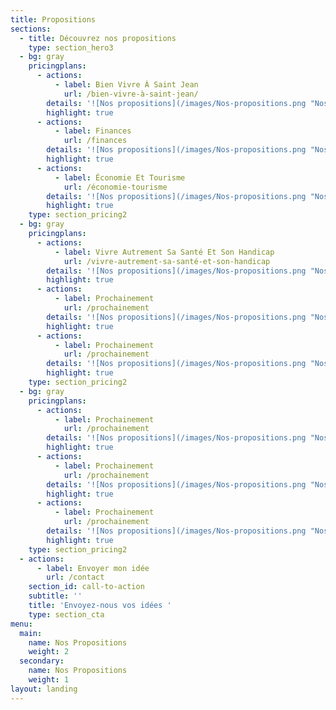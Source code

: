 ```yaml
---
title: Propositions
sections:
  - title: Découvrez nos propositions
    type: section_hero3
  - bg: gray
    pricingplans:
      - actions:
          - label: Bien Vivre À Saint Jean
            url: /bien-vivre-à-saint-jean/
        details: '![Nos propositions](/images/Nos-propositions.png "Nos propositions")'
        highlight: true
      - actions:
          - label: Finances
            url: /finances
        details: '![Nos propositions](/images/Nos-propositions.png "Nos propositions")'
        highlight: true
      - actions:
          - label: Économie Et Tourisme
            url: /économie-tourisme
        details: '![Nos propositions](/images/Nos-propositions.png "Nos propositions")'
        highlight: true
    type: section_pricing2
  - bg: gray
    pricingplans:
      - actions:
          - label: Vivre Autrement Sa Santé Et Son Handicap
            url: /vivre-autrement-sa-santé-et-son-handicap
        details: '![Nos propositions](/images/Nos-propositions.png "Nos propositions")'
        highlight: true
      - actions:
          - label: Prochainement
            url: /prochainement
        details: '![Nos propositions](/images/Nos-propositions.png "Nos propositions")'
        highlight: true
      - actions:
          - label: Prochainement
            url: /prochainement
        details: '![Nos propositions](/images/Nos-propositions.png "Nos propositions")'
        highlight: true
    type: section_pricing2
  - bg: gray
    pricingplans:
      - actions:
          - label: Prochainement
            url: /prochainement
        details: '![Nos propositions](/images/Nos-propositions.png "Nos propositions")'
        highlight: true
      - actions:
          - label: Prochainement
            url: /prochainement
        details: '![Nos propositions](/images/Nos-propositions.png "Nos propositions")'
        highlight: true
      - actions:
          - label: Prochainement
            url: /prochainement
        details: '![Nos propositions](/images/Nos-propositions.png "Nos propositions")'
        highlight: true
    type: section_pricing2
  - actions:
      - label: Envoyer mon idée
        url: /contact
    section_id: call-to-action
    subtitle: ''
    title: 'Envoyez-nous vos idées '
    type: section_cta
menu:
  main:
    name: Nos Propositions
    weight: 2
  secondary:
    name: Nos Propositions
    weight: 1
layout: landing
---
```


